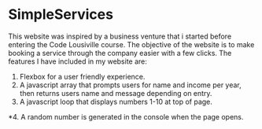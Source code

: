 # SimpleServices

This website was inspired by a business venture that i started before entering the Code Lousiville course.  The objective of the website is to make booking a service through the company easier with a few clicks.  The features I have included in my website are:

1. Flexbox for a user friendly experience.
2. A javascript array that prompts users for name and income per year, then returns users name and message depending on entry.
3. A javascript loop that displays numbers 1-10 at top of page.

*4. A random number is generated in the console when the page opens.

